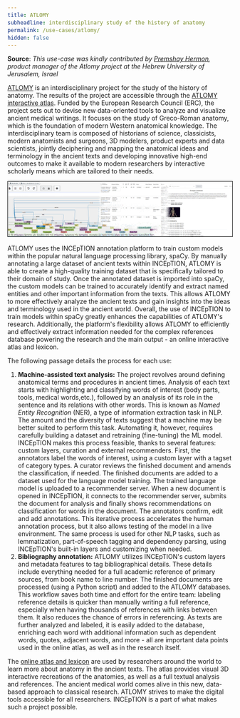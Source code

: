 ```yaml
---
title: ATLOMY
subheadline: interdisciplinary study of the history of anatomy
permalink: /use-cases/atlomy/
hidden: false
---
```


**Source**: <i>This use-case was kindly contributed by <a href="https://www.linkedin.com/in/premshay/">Premshay Hermon</a>, product manager of the Atlomy project at the Hebrew University of Jerusalem, Israel</i>

[ATLOMY][project-website] is an interdisciplinary project for the study of the history of anatomy. The results of the project are accessible through the [ATLOMY interactive atlas][interactive-atlas].
Funded by the European Research Council (ERC), the project sets out to devise new data-oriented tools to analyze and visualize ancient medical writings. It focuses on the study of Greco-Roman anatomy, which is the foundation of modern Western anatomical knowledge.
The interdisciplinary team is composed of historians of science, classicists, modern anatomists and surgeons, 3D modelers, product experts and data scientists, jointly deciphering and mapping the anatomical ideas and terminology in the ancient texts and developing innovative high-end outcomes to make it available to modern researchers by interactive scholarly means which are tailored to their needs.

<a href="illustration.png" style="cursor: zoom-in" target="_blank"><img style="border: solid 1px black" src="illustration.png"></a>

ATLOMY uses the INCEpTION annotation platform to train custom models within the popular natural language processing library, spaCy. By manually annotating a large dataset of ancient texts within INCEpTION, ATLOMY is able to create a high-quality training dataset that is specifically tailored to their domain of study. Once the annotated dataset is imported into spaCy, the custom models can be trained to accurately identify and extract named entities and other important information from the texts. This allows ATLOMY to more effectively analyze the ancient texts and gain insights into the ideas and terminology used in the ancient world. Overall, the use of INCEpTION to train models within spaCy greatly enhances the capabilities of ATLOMY's research. Additionally, the platform's flexibility allows ATLOMY to efficiently and effectively extract information needed for the complex references database powering the research and the main output - an online interactive atlas and lexicon.

The following passage details the process for each use:

1. **Machine-assisted text analysis:** The project revolves around defining anatomical terms and
procedures in ancient times. Analysis of each text starts with highlighting and classifying words of interest (body parts, tools, medical words,etc.), followed by an analysis of its role in the sentence and its relations with other words. This is known as *Named Entity Recognition* (NER), a type of information extraction task in NLP. The amount and the diversity of texts suggest that a machine may be better suited to perform this task. Automating it, however, requires carefully building a dataset and retraining (fine-tuning) the ML model. INCEpTION makes this process feasible, thanks to several features: custom layers, curation and external recommenders. 
First, the annotators label the words of interest, using a custom layer with a tagset of category types.
A curator reviews the finished document and amends the classification, if needed.
The finished documents are added to a dataset used for the language model training.
The trained language model is uploaded to a recommender server.
When a new document is opened in INCEpTION, it connects to the recommender server, submits the document for analysis and finally shows recommendations on classification for words in the document. The annotators confirm, edit and add annotations.
This iterative process accelerates the human annotation process, but it also allows testing of the model in a live environment.
The same process is used for other NLP tasks, such as lemmatization, part-of-speech tagging and dependency parsing, using INCEpTION's built-in layers and customizing when needed.
2. **Bibliography annotation:** ATLOMY utilizes INCEpTION's custom layers and metadata features to tag bibliographical details. These details include everything needed for a full academic reference of primary sources, from book name to line number. The finished documents are processed (using a Python script) and added to the ATLOMY databases.
This workflow saves both time and effort for the entire team: labeling reference details is quicker than manually writing a full reference, especially when having thousands of references with links between them. It also reduces the chance of errors in referencing.
As texts are further analyzed and labeled, it is easily added to the database, enriching each word with additional information such as dependent words, quotes, adjacent words, and more - all are important data points used in the online atlas, as well as in the research itself.

The [online atlas and lexicon][interactive-atlas] are used by researchers around the world to learn more about anatomy in the ancient texts. The atlas provides visual 3D interactive recreations of the anatomies, as well as a full textual analysis and references. The ancient medical world comes alive in this new, data-based approach to classical research. ATLOMY strives to make the digital tools accessible for all researchers. INCEpTION is a part of what makes such a project possible.

[project-website]: https://atlomy.huji.ac.il/
[interactive-atlas]: https://www.atlomy.com/
